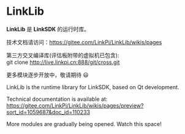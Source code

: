 # LinkLib

**LinkLib** 是 **LinkSDK** 的运行时库。

技术文档请访问：https://gitee.com/LinkPi/LinkLib/wikis/pages

第三方交叉编译库(评估板附带的虚拟机已包含): 
git clone http://live.linkpi.cn:888/git/cross.git

更多模块逐步开放中，敬请期待 :smiley: 

LinkLib is the runtime library for LinkSDK, based on Qt development.

Technical documentation is available at: https://gitee.com/LinkPi/LinkLib/wikis/pages/preview?sort_id=1059687&doc_id=110233

More modules are gradually being opened. Watch this space!
